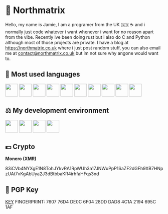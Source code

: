 # 🗻 Northmatrix

Hello, my name is Jamie, I am a programer from the UK 🇬🇧 ☕️ and i normally just code whatever i want whenever i want for no reason apart from the vibe.
Recently ive been doing rust but i also do C and Python although most of those projects are private.
I have a blog at https://northmatrix.co.uk where i just post random stuff, you can also email me at contact@northmatrix.co.uk but im not sure why angone would want to.

## 💎 Most used languages

<p align="left">
  <img src="https://cdn.jsdelivr.net/gh/devicons/devicon/icons/python/python-original.svg" width="40" />
  <img src="https://cdn.jsdelivr.net/gh/devicons/devicon/icons/rust/rust-original.svg" width="40" />
  <img src="https://cdn.jsdelivr.net/gh/devicons/devicon/icons/csharp/csharp-original.svg" width="40" />
  <img src="https://cdn.jsdelivr.net/gh/devicons/devicon/icons/c/c-original.svg" width="40" />
  <img src="https://cdn.jsdelivr.net/gh/devicons/devicon@latest/icons/cplusplus/cplusplus-original.svg", width="40">
  <img src="https://cdn.jsdelivr.net/gh/devicons/devicon/icons/go/go-original.svg" width="40" />
  <img src="https://cdn.jsdelivr.net/gh/devicons/devicon@latest/icons/postgresql/postgresql-original.svg", width="40">
  <img src="https://cdn.jsdelivr.net/gh/devicons/devicon/icons/lua/lua-original.svg" width="40" /> 
  <img src="https://cdn.jsdelivr.net/gh/devicons/devicon@latest/icons/javascript/javascript-original.svg", width="40">
  <img src="https://cdn.jsdelivr.net/gh/devicons/devicon@latest/icons/typescript/typescript-original.svg", width="40">
</p>

## ⚖️ My development environment

<p align="left">
  <img src="https://cdn.jsdelivr.net/gh/devicons/devicon@latest/icons/neovim/neovim-original.svg" width="40" />
  <img src="https://cdn.jsdelivr.net/gh/devicons/devicon@latest/icons/archlinux/archlinux-original.svg" width="40" />
  <img src="https://cdn.jsdelivr.net/gh/devicons/devicon@latest/icons/git/git-original.svg", width="40">
  <img src="https://cdn.jsdelivr.net/gh/devicons/devicon@latest/icons/github/github-original.svg", width="40">
</p>

## 💵 Crypto

**Monero (XMR)**

83iCVb4NYXgE1N8TohJYkvRA1RpWUh3a17JNWuPpP1SaZF2dGFh9XB7HNpzUAt7vKgAbUya2J3dBtbbaKR4irhfaHFqs3nd

## 🔐 PGP Key

[KEY](https://raw.githubusercontent.com/northmatrix/NorthMatrix/refs/heads/main/public-key.asc) FINGERPRINT: 7607 76D4 DE0C 6F04 28DD DAD8 4C1A 2194 695C 1AF
